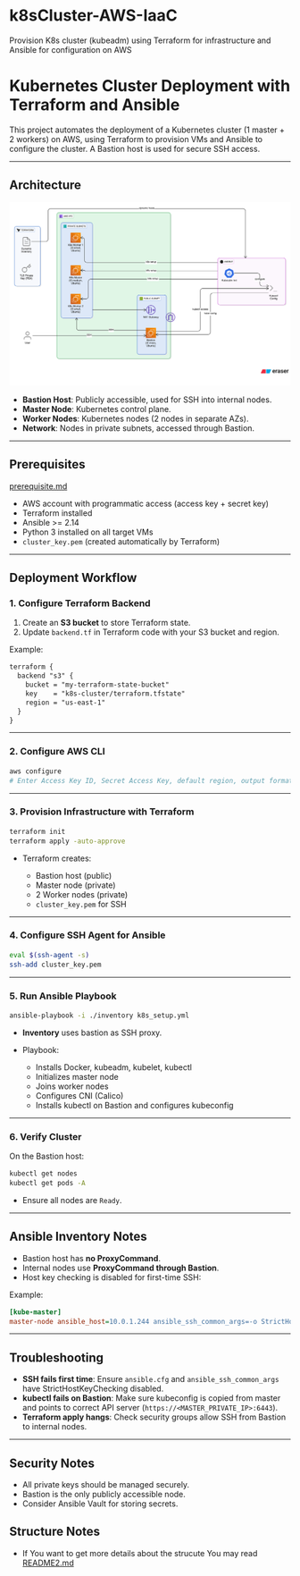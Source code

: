 # k8sCluster-AWS-IaaC
Provision K8s cluster (kubeadm) using Terraform for infrastructure and Ansible for configuration on AWS 

# Kubernetes Cluster Deployment with Terraform and Ansible

This project automates the deployment of a Kubernetes cluster (1 master + 2 workers) on AWS, using Terraform to provision VMs and Ansible to configure the cluster. A Bastion host is used for secure SSH access.

---

## **Architecture**
![Architecture Diagram](./architecture.svg)

- **Bastion Host**: Publicly accessible, used for SSH into internal nodes.
- **Master Node**: Kubernetes control plane.
- **Worker Nodes**: Kubernetes nodes (2 nodes in separate AZs).
- **Network**: Nodes in private subnets, accessed through Bastion.

---

## **Prerequisites**
 [prerequisite.md](prerequisite.md)
- AWS account with programmatic access (access key + secret key)
- Terraform installed
- Ansible >= 2.14
- Python 3 installed on all target VMs
- `cluster_key.pem` (created automatically by Terraform)

---

## **Deployment Workflow**

### **1. Configure Terraform Backend**

1. Create an **S3 bucket** to store Terraform state.  
2. Update `backend.tf` in Terraform code with your S3 bucket and region.

Example:

```hcl
terraform {
  backend "s3" {
    bucket = "my-terraform-state-bucket"
    key    = "k8s-cluster/terraform.tfstate"
    region = "us-east-1"
  }
}
````

---

### **2. Configure AWS CLI**

```bash
aws configure
# Enter Access Key ID, Secret Access Key, default region, output format
```

---

### **3. Provision Infrastructure with Terraform**

```bash
terraform init
terraform apply -auto-approve
```

* Terraform creates:

  * Bastion host (public)
  * Master node (private)
  * 2 Worker nodes (private)
  * `cluster_key.pem` for SSH

---

### **4. Configure SSH Agent for Ansible**

```bash
eval $(ssh-agent -s)
ssh-add cluster_key.pem
```

---

### **5. Run Ansible Playbook**

```bash
ansible-playbook -i ./inventory k8s_setup.yml
```

* **Inventory** uses bastion as SSH proxy.
* Playbook:

  * Installs Docker, kubeadm, kubelet, kubectl
  * Initializes master node
  * Joins worker nodes
  * Configures CNI (Calico)
  * Installs kubectl on Bastion and configures kubeconfig

---

### **6. Verify Cluster**

On the Bastion host:

```bash
kubectl get nodes
kubectl get pods -A
```

* Ensure all nodes are `Ready`.

---

## **Ansible Inventory Notes**

* Bastion host has **no ProxyCommand**.
* Internal nodes use **ProxyCommand through Bastion**.
* Host key checking is disabled for first-time SSH:

Example:

```ini
[kube-master]
master-node ansible_host=10.0.1.244 ansible_ssh_common_args=-o StrictHostKeyChecking=no -o UserKnownHostsFile=/dev/null -o ProxyCommand="ssh -o StrictHostKeyChecking=no -o UserKnownHostsFile=/dev/null -W %h:%p -q ubuntu@<BASTION_PUBLIC_IP>"
```

---

## **Troubleshooting**

* **SSH fails first time**: Ensure `ansible.cfg` and `ansible_ssh_common_args` have StrictHostKeyChecking disabled.
* **kubectl fails on Bastion**: Make sure kubeconfig is copied from master and points to correct API server (`https://<MASTER_PRIVATE_IP>:6443`).
* **Terraform apply hangs**: Check security groups allow SSH from Bastion to internal nodes.

---

## **Security Notes**

* All private keys should be managed securely.
* Bastion is the only publicly accessible node.
* Consider Ansible Vault for storing secrets.

## **Structure Notes**
* If You want to get more details about the strucute You may read [README2.md](README2.md)
